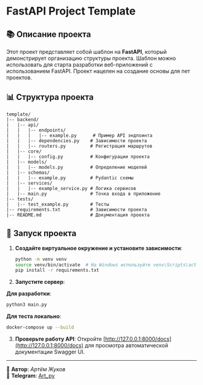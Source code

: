 # FastAPI Project Template

## 📚 Описание проекта
Этот проект представляет собой шаблон на **FastAPI**, который демонстрирует организацию структуры проекта. Шаблон можно использовать для старта разработки веб-приложений с использованием FastAPI. Проект нацелен на создание основы для пет проектов.

## 📊 Структура проекта
```
template/
|-- backend/
|   |-- api/
|   |   |-- endpoints/
|   |   |   |-- example.py      # Пример API эндпоинта
|   |   |-- dependencies.py    # Зависимости проекта
|   |   |-- routers.py         # Регистрация маршрутов
|   |-- core/
|   |   |-- config.py          # Конфигурации проекта
|   |-- models/
|   |   |-- models.py          # Определение моделей
|   |-- schemas/
|   |   |-- example.py         # Pydantic схемы
|   |-- services/
|   |   |-- example_service.py # Логика сервисов
|   |-- main.py                # Точка входа в приложение
|-- tests/
|   |-- test_example.py        # Тесты
|-- requirements.txt           # Зависимости проекта
|-- README.md                  # Документация проекта
```

## 🚀 Запуск проекта

1. **Создайте виртуальное окружение и установите зависимости**:
   ```bash
   python -m venv venv
   source venv/bin/activate  # На Windows используйте venv\Scripts\activate
   pip install -r requirements.txt
   ```

2. **Запустите сервер**:

**Для разработки**:
   ```bash
   python3 main.py
   ```
**Для теста локально**:
   ```bash
   docker-compose up --build
   ```


3. **Проверьте работу API**:
   Откройте [http://127.0.0.1:8000/docs](http://127.0.0.1:8000/docs) для просмотра автоматической документации Swagger UI.

---

👀 **Автор**: *Артём Жуков*  
👤 **Telegram**: [Art_py](https://t.me/Art_py)

